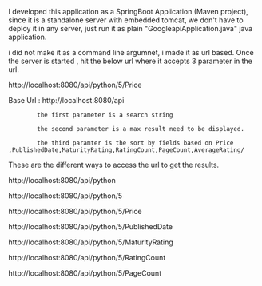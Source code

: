I developed this application as a SpringBoot Application (Maven project), since it is a standalone server with embedded tomcat,
we don't have to deploy it in any server, just run it as plain "GoogleapiApplication.java" java application.

i did not make it as a command line argumnet, i made it as url based.
Once the server is started , hit the below url where it accepts 3 parameter in the url.

http://localhost:8080/api/python/5/Price

Base Url : http://localhost:8080/api

            the first parameter is a search string

            the second parameter is a max result need to be displayed.

            the third paramter is the sort by fields based on Price ,PublishedDate,MaturityRating,RatingCount,PageCount,AverageRating/


These are the different ways to access the url to get the results.

http://localhost:8080/api/python

http://localhost:8080/api/python/5

http://localhost:8080/api/python/5/Price

http://localhost:8080/api/python/5/PublishedDate

http://localhost:8080/api/python/5/MaturityRating

http://localhost:8080/api/python/5/RatingCount

http://localhost:8080/api/python/5/PageCount



